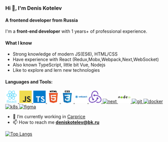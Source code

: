 <h3>Hi 👋, I'm Denis Kotelev</h3>

<h4>A frontend developer from Russia</h4>

I'm a <b>front-end developer</b> with 1 years+ of professional experience.

<h4>What I know</h4>

<ul>
  <li>Strong knowledge of modern JS(ES6), HTML/CSS</li>
  <li>Have experience with React (Redux,Mobx,Webpack,Next,WebSocket)</li>
  <li>Also known TypeScript, little bit Vue, Nodejs</li>
  <li>Like to explore and lern new technologies</li>
</ul>

<h4>Languages and Tools:</h4>

<p>
  <a href="https://reactjs.org/" target="_blank"> <img src="https://raw.githubusercontent.com/devicons/devicon/master/icons/react/react-original-wordmark.svg" alt="react" width="40" height="40"/> </a>
  <a href="https://developer.mozilla.org/en-US/docs/Web/JavaScript" target="_blank"> <img src="https://raw.githubusercontent.com/devicons/devicon/master/icons/javascript/javascript-original.svg" alt="javascript" width="40" height="40"/> </a>
  <a href="https://www.typescriptlang.org/" target="_blank"> <img src="https://raw.githubusercontent.com/devicons/devicon/master/icons/typescript/typescript-original.svg" alt="typescript" width="40" height="40"/> </a>
  <a href="https://www.w3.org/html/" target="_blank"> <img src="https://raw.githubusercontent.com/devicons/devicon/master/icons/html5/html5-original-wordmark.svg" alt="html5" width="40" height="40"/> </a>
  <a href="https://www.w3schools.com/css/" target="_blank"> <img src="https://raw.githubusercontent.com/devicons/devicon/master/icons/css3/css3-original-wordmark.svg" alt="css3" width="40" height="40"/> </a>
  <a href="https://webpack.js.org" target="_blank"> <img src="https://raw.githubusercontent.com/devicons/devicon/d00d0969292a6569d45b06d3f350f463a0107b0d/icons/webpack/webpack-original-wordmark.svg" alt="webpack" width="40" height="40"/> </a>
  <a href="https://redux.js.org" target="_blank"> <img src="https://raw.githubusercontent.com/devicons/devicon/master/icons/redux/redux-original.svg" alt="redux" width="40" height="40"/> </a>
  <a href="https://nextjs.org" target="_blank"> <img src="https://github.com/rahulbanerjee26/githubProfileReadmeGenerator/blob/main/icons/nextjs.svg" alt="next" width="40" height="40"/> </a>
  <a href="https://nodejs.org" target="_blank"> <img src="https://raw.githubusercontent.com/devicons/devicon/master/icons/nodejs/nodejs-original-wordmark.svg" alt="nodejs" width="40" height="40"/> </a>
  <a href="https://git-scm.com" target="_blank"> <img src="https://github.com/rahulbanerjee26/githubProfileReadmeGenerator/blob/main/icons/git.svg" alt="git" width="40" height="40"/> </a>
  <a href="https://docker.com" target="_blank"> <img src="https://github.com/rahulbanerjee26/githubProfileReadmeGenerator/blob/main/icons/docker.svg" alt="docker" width="40" height="40"/> </a>
  <a href="https://kubernetes.io/ru" target="_blank"> <img src="https://github.com/rahulbanerjee26/githubProfileReadmeGenerator/blob/main/icons/kubernetes.svg" alt="k8s" width="40" height="40"/> </a>
  <a href="https://www.figma.com" target="_blank"> <img src="https://github.com/rahulbanerjee26/githubProfileReadmeGenerator/blob/main/icons/figma.svg" alt="figma" width="40" height="40"/> </a>
</p>


- 🔭 I’m currently working in [Carprice](https://www.carprice.ru)
- 📫 How to reach me **deniskotelev@bk.ru**


[![Top Langs](https://github-readme-stats.vercel.app/api/top-langs/?username=hardsmile98&layout=compact)](https://github.com/anuraghazra/github-readme-stats)

